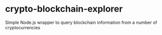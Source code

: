 # crypto-blockchain-explorer
Simple Node.js wrapper to query blockchain information from a number of cryptocurrencies

